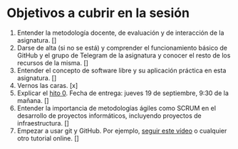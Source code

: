 # Objetivos a cubrir en la sesión

1. Entender la metodología docente, de evaluación y de interacción de la asignatura. []
2. Darse de alta (si no se está) y comprender el funcionamiento básico de GitHub y el
   grupo de Telegram de la asignatura y conocer el resto de los recursos de la misma. []
3. Entender el concepto de software libre y su aplicación práctica en esta asignatura. []
4. Vernos las caras. [x]
5. Explicar el
   [hito 0](http://jj.github.io/IV/documentos/proyecto/0.Repositorio). Fecha
   de entrega: jueves 19 de septiembre, 9:30 de la mañana. []
6. Entender la importancia de metodologías ágiles como SCRUM en el
   desarrollo de proyectos informáticos, incluyendo proyectos de
   infraestructura. []
7. Empezar a usar git y GitHub. Por
   ejemplo,
   [seguir este vídeo](https://www.youtube.com/watch?v=gmXyJI01qa8) o
   cualquier otro tutorial online. []